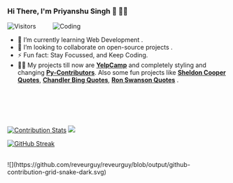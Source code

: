 ### Hi There, I'm Priyanshu Singh 👋 👨‍💻
![Visitors](https://visitor-badge.laobi.icu/badge?page_id=reveurguy.reveurguy)
<img align="right" alt="Coding" width="400" src="https://media.giphy.com/media/Y4ak9Ki2GZCbJxAnJD/giphy.gif">
</br>

<!--
**reveurguy/reveurguy** is a ✨ _special_ ✨ repository because its `README.md` (this file) appears on your GitHub profile.

Here are some ideas to get you started:

- 🔭 I’m currently working on ...
- 🌱 I’m currently learning ...
- 👯 I’m looking to collaborate on ...
- 🤔 I’m looking for help with ...
- 💬 Ask me about ...
- 📫 How to reach me: ...
- 😄 Pronouns: ...
- ⚡ Fun fact: ...
-->
- 🌱 I’m currently learning Web Development .
- 👯 I’m looking to collaborate on open-source projects .
- ⚡ Fun fact: Stay Focussed, and Keep Coding.
- 👨‍💻 My projects till now are [**YelpCamp**](https://ps-yelpcamp.herokuapp.com/) and completely styling and changing [**Py-Contributors**](https://py-contributors.github.io/). Also some fun projects like [**Sheldon Cooper Quotes**](https://reveurguy.github.io/Sheldon-Cooper-Quotes/), [**Chandler Bing Quotes**](https://reveurguy.github.io/Chandler-Bing-Quotes/), [**Ron Swanson Quotes**](https://reveurguy.github.io/Ron-Swanson-Quotes/) .

<!--[![Priyanshu's github stats](https://github-readme-stats.vercel.app/api?username=reveurguy)](https://github.com/reveurguy/github-readme-stats) -->

<br>
<br>
<br>
<br>


[![Contribution Stats](https://github-contribution-stats.vercel.app/api/?username=reveurguy)](https://github.com/reveurguy/github-contribution-stats/)
<img src="https://github-readme-stats.vercel.app/api?username=reveurguy&show_icons=true&theme=dark&count_private=true" />

[![GitHub Streak](https://github-readme-streak-stats.herokuapp.com?user=reveurguy&theme=monokai-metallian)](https://git.io/streak-stats)

<br>
![](https://github.com/reveurguy/reveurguy/blob/output/github-contribution-grid-snake-dark.svg)
